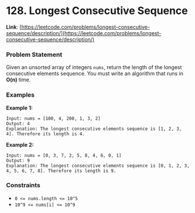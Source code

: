 # 128. Longest Consecutive Sequence

**Link**: [https://leetcode.com/problems/longest-consecutive-sequence/description/](https://leetcode.com/problems/longest-consecutive-sequence/description/)

### Problem Statement

Given an unsorted array of integers `nums`, return the length of the longest consecutive elements sequence.
You must write an algorithm that runs in **O(n)** time.

### Examples

**Example 1:**
```plaintext
Input: nums = [100, 4, 200, 1, 3, 2]
Output: 4
Explanation: The longest consecutive elements sequence is [1, 2, 3, 4]. Therefore its length is 4.
```

**Example 2:**
```plaintext
Input: nums = [0, 3, 7, 2, 5, 8, 4, 6, 0, 1]
Output: 9
Explanation: The longest consecutive elements sequence is [0, 1, 2, 3, 4, 5, 6, 7, 8]. Therefore its length is 9.
```

### Constraints
- `0 <= nums.length <= 10^5`
- `10^9 <= nums[i] <= 10^9`
